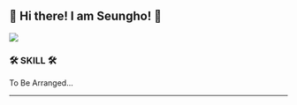 ## 👋 Hi there! I am Seungho! 👋 

<div>
  <img src="https://github-readme-stats.vercel.app/api/top-langs/?username=jshEIT&layout=compact&hide=javascript,css,scss&theme=dracula&langs_count=8"/>
</div>  
  
### 🛠 SKILL 🛠
To Be Arranged... 


* * *


<!--
**jshEIT/jshEIT** is a ✨ _special_ ✨ repository because its `README.md` (this file) appears on your GitHub profile.

Here are some ideas to get you started:

- 🔭 I’m currently working on ...
- 🌱 I’m currently learning ...
- 👯 I’m looking to collaborate on ...
- 🤔 I’m looking for help with ...
- 💬 Ask me about ...
- 📫 How to reach me: ...
- 😄 Pronouns: ...
- ⚡ Fun fact: ...
-->
